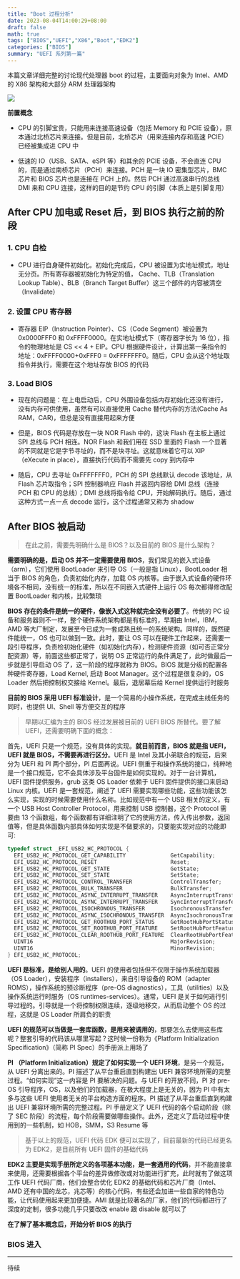 ```yaml
---
title: "Boot 过程分析"
date: 2023-08-04T14:00:29+08:00
draft: false
math: true
tags: ["BIOS","UEFI","X86","Boot","EDK2"]
categories: ["BIOS"]
summary: "UEFI 系列第一篇"
---
```

本篇文章详细完整的讨论现代处理器 boot 的过程，主要面向对象为 Intel、AMD 的 X86 架构和大部分 ARM 处理器架构

![][1]

 **前置概念**

- CPU 的引脚宝贵，只能用来连接高速设备（包括 Memory 和 PCIE 设备），原本通过北桥芯片来连接。但是目前，北桥芯片（用来连接内存和高速 PCIE）已经被集成进 CPU 中

- 低速的 IO（USB、SATA、eSPI 等）和其余的 PCIE 设备，不会直连 CPU 的，而是通过南桥芯片（PCH）来连接。PCH 是一块 IO 密集型芯片，BMC 芯片和 BIOS 芯片也是连接在 PCH 上的。然后 PCH 通过高速串行的总线 DMI 来和 CPU 连接，这样的目的是节约 CPU 的引脚（本质上是引脚复用）

## After CPU 加电或 Reset 后，到 BIOS 执行之前的阶段

### 1. CPU 自检

- CPU 进行自身硬件初始化。初始化完成后，CPU 被设置为实地址模式，地址无分页。所有寄存器被初始化为特定的值， Cache、TLB（Translation Lookup Table）、BLB（Branch Target Buffer）这三个部件的内容被清空（Invalidate）

### 2. 设置 CPU 寄存器

- 寄存器 EIP（Instruction Pointer）、CS（Code Segment）被设置为 0x0000FFF0 和 0xFFFF0000。在实地址模式下（寄存器字长为 16 位），指令的物理地址是 CS << 4 + EIP。CPU 根据硬件设计，计算出第一条指令的地址：0xFFFF0000+0xFFF0 = 0xFFFFFFF0。随后，CPU 会从这个地址取指令并执行，需要在这个地址存放 BIOS 的代码

### 3. Load BIOS

- 现在的问题是：在上电启动后，CPU 外围设备包括内存初始化还没有进行，没有内存可供使用，虽然有可以直接使用 Cache 替代内存的方法(Cache As RAM，CAR)，但总是没有直接用起来方便

- 但是，BIOS 代码是存放在一块 NOR Flash 中的，这块 Flash 在主板上通过 SPI 总线与 PCH 相连。NOR Flash 和我们用在 SSD 里面的 Flash 一个显著的不同就是它是字节寻址的，而不是块寻址。这就意味着它可以 XIP（eXecute in place），直接执行代码而不需要先 copy 到内存中

- 随后，CPU 去寻址 0xFFFFFFF0，PCH 的 SPI 总线默认 decode 该地址，从 Flash 芯片取指令；SPI 控制器响应 Flash 并返回内容给 DMI 总线（连接 PCH 和 CPU 的总线）；DMI 总线将指令给 CPU，开始解码执行。随后，通过这种方式一点一点 decode 运行，这个过程通常又称为 shadow

## After BIOS 被启动

> 在此之前，需要先明确什么是 BIOS？以及目前的 BIOS 是什么架构？

**需要明确的是，启动 OS 并不一定需要使用 BIOS**，我们常见的嵌入式设备（arm），它们使用 BootLoader 来引导 OS（一般是指 Linux），BootLoader 相当于 BIOS 的角色，负责初始化内存，加载 OS 内核等。由于嵌入式设备的硬件环境各不相同，没有统一的标准，所以在不同嵌入式硬件上运行 OS 每次都得修改配置 BootLoader 和内核，比较繁琐

**BIOS 存在的条件是统一的硬件，像嵌入式这种就完全没有必要了**。传统的 PC 设备和服务器则不一样，整个硬件系统架构都是有标准的，早期由 Intel，IBM，AMD 等大厂制定，发展至今已成为一套成熟且统一的系统架构。同样的，既然硬件能统一，OS 也可以做到一致。此时，要让 OS 可以在硬件工作起来，还需要一段引导程序，负责检初始化硬件（如初始化内存），检测硬件资源（如可否正常分配资源）等，前面这些都正常了，说明 OS 正常运行的条件满足了，此时做最后一步就是引导启动 OS 了，这一阶段的程序就称为 BIOS。BIOS 就是分级的配置各种硬件寄存器，Load Kernel, 启动 Boot Manager。这个过程是很复杂的，OS Loader 然后把控制权交接给 Kernel。最后，退居幕后给 Kernel 提供运行时服务

**目前的 BIOS 采用 UEFI 标准设计**，是一个简易的小操作系统，在完成主线任务的同时，也提供 UI、Shell 等方便交互的程序

> 早期以汇编为主的 BIOS 经过发展被目前的 UEFI BIOS 所替代。要了解 UEFI，还需要明确下面的概念：

首先，UEFI 只是一个规范，没有具体的实现。**就目前而言，BIOS 就是指 UEFI，UEFI 就是 BIOS，不需要再进行区分**。UEFI 是 Intel 及其小弟联合的规范，后来分为 UEFI 和 PI 两个部分，PI 后面再说。UEFI 侧重于和操作系统的接口，纯粹地是一个接口规范，它不会具体涉及平台固件是如何实现的。对于一台计算机，UEFI 固件提供服务，grub 这类 OS Loader 依赖于 UEFI 固件提供的接口来启动 Linux 内核。UEFI 是一套规范，阐述了 UEFI 需要实现哪些功能，这些功能该怎么实现，实现的时候需要使用什么名称。比如规范中有一个 USB 相关的定义，有一个 USB Host Controller Protocol，用来控制 USB 控制器，这个 Protocol 需要由 13 个函数组，每个函数都有详细注明了它的使用方法，传入传出参数，返回值等，但是具体函数内部具体如何实现是不做要求的，只要能实现对应的功能即可:

```c
typedef struct _EFI_USB2_HC_PROTOCOL {
  EFI_USB2_HC_PROTOCOL_GET_CAPABILITY              GetCapability;
  EFI_USB2_HC_PROTOCOL_RESET                       Reset;
  EFI_USB2_HC_PROTOCOL_GET_STATE                   GetState;
  EFI_USB2_HC_PROTOCOL_SET_STATE                   SetState;
  EFI_USB2_HC_PROTOCOL_CONTROL_TRANSFER            ControlTransfer;
  EFI_USB2_HC_PROTOCOL_BULK_TRANSFER               BulkTransfer;
  EFI_USB2_HC_PROTOCOL_ASYNC_INTERRUPT_TRANSFER    AsyncInterruptTransfer;
  EFI_USB2_HC_PROTOCOL_ASYNC_INTERRUPT_TRANSFER    SyncInterruptTransfer;
  EFI_USB2_HC_PROTOCOL_ISOCHRONOUS_TRANSFER        IsochronousTransfer;
  EFI_USB2_HC_PROTOCOL_ASYNC_ISOCHRONOUS_TRANSFER  AsyncIsochronousTransfer;
  EFI_USB2_HC_PROTOCOL_GET_ROOTHUB_PORT_STATUS     GetRootHubPortStatus;
  EFI_USB2_HC_PROTOCOL_SET_ROOTHUB_PORT_FEATURE    SetRootHubPortFeature;
  EFI_USB2_HC_PROTOCOL_CLEAR_ROOTHUB_PORT_FEATURE  ClearRootHubPortFeature
  UINT16                                           MajorRevision;
  UINT16                                           MinorRevision;
} EFI_USB2_HC_PROTOCOL;
```

**UEFI 是标准，是给别人用的**。UEFI 的使用者包括但不仅限于操作系统加载器（OS Loader），安装程序（installers），来自引导设备的 ROM（adapter ROMS），操作系统的预诊断程序（pre-OS diagnostics），工具（utilities）以及操作系统运行时服务（OS runtimes-services）。通常，UEFI 是关于如何进行引导过程的。引导就是一个将控制权限连续，逐级地移交，从而启动整个 OS 的过程，这就是 OS Loader 所肩负的职责

**UEFI 的规范可以当做是一套库函数，是用来被调用的**，那要怎么去使用这些库呢？整套引导的代码该从哪里写起？这时候一份称为《Platform Initialization Specification》（简称 PI Spec）的手册派上用场了

**PI （Platform Initialization）规定了如何实现一个 UEFI 环境**，是另一个规范，从 UEFI 分离出来的。PI 描述了从平台重启直到构建出 UEFI 兼容环境所需的完整过程。“如何实现”这一内容是 PI 要解决的问题。与 UEFI 的开放不同，PI 对 pre-OS 引导程序，OS，以及他们的加载器，在极大程度上是无关的，因为 PI 中有太多与这些 UEFI 使用者无关的平台构造方面的程序。PI 描述了从平台重启直到构建出 UEFI 兼容环境所需的完整过程。PI 手册定义了 UEFI 代码的各个启动阶段（除了 SEC 阶段）的流程，每个阶段需要做哪些操作。此外，还定义了启动过程中使用到的一些机制，如 HOB，SMM，S3 Resume 等

> 基于以上的规范，UEFI 代码 EDK 便可以实现了，目前最新的代码已经更名为 EDK2，是目前所有 UEFI 固件的基础代码

**EDK2 主要是实现手册所定义的各项基本功能，是一套通用的代码**，并不能直接拿来使用，还需要根据各个平台的差异做修改或对功能进行扩充，此时就有了做这项工作 UEFI 代码厂商，他们会整合优化 EDK2 的基础代码和芯片厂商（Intel、AMD 还有中国的龙芯，兆芯等）的核心代码，有些还会加进一些自家的特色功能，让代码使用起来更加便捷。AMI 就是比较著名的厂家，他们的代码都进行了深度的定制，很多功能几乎只要改改 enable 跟 disable 就可以了

**在了解了基本概念后，开始分析 BIOS 的执行**

### BIOS 进入

---

待续

[1]: https://pic.imgdb.cn/item/64ccbcdf1ddac507cc907466.png
